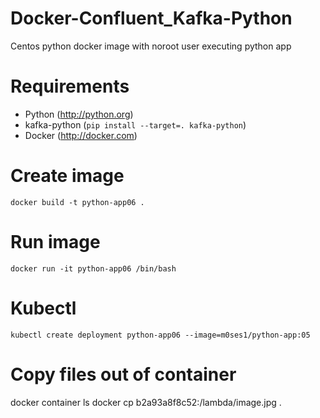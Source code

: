 # Docker-Confluent_Kafka-Python

Centos python docker image with noroot user executing python app



# Requirements

- Python (http://python.org)
- kafka-python (`pip install --target=. kafka-python`)
- Docker (http://docker.com)


# Create image
```
docker build -t python-app06 .
```
# Run image
```
docker run -it python-app06 /bin/bash
```
# Kubectl
```
kubectl create deployment python-app06 --image=m0ses1/python-app:05
```


# Copy files out of container
docker container ls
docker cp b2a93a8f8c52:/lambda/image.jpg .

